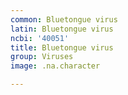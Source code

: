 ```yaml
---
common: Bluetongue virus
latin: Bluetongue virus
ncbi: '40051'
title: Bluetongue virus
group: Viruses
image: .na.character

---
```

